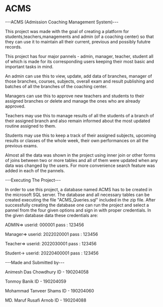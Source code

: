 # ACMS
 
---ACMS (Admission Coaching Management System)---

This project was made with the goal of creating a platform for students,teachers,managements and admin (of a coaching center)
so that they can use it to maintain all their current, previous and possibly fututre records.

This project has four major pannels - admin, manager, teacher, student all of which is made for its corresponding users
keeping their most basic and important tasks in mind.

An admin can use this to view, update, add data of branches, manager of those branches, courses, subjects, overall exam
and result publishing and batches of all the branches of the coaching center.

Managers can use this to approve new teachers and students to their assigned branches or delete and manage the ones who
are already approved.

Teachers may use this to manage results of all the students of a branch of their assigned branch and also remain informed
about the most updated routine assigned to them.

Students may use this to keep a track of their assigned subjects, upcoming results or classes of the whole week, their own 
performances on all the previous exams.

Almost all the data was shown in the project using inner join or other forms of joins between two or more tables and all
of them were updated when any data was changed by the users. For more convenience search feature was added in each of the 
pannels.

---Executing The Project---

In order to use this project, a database named ACMS has to be created in the microsoft SQL server. The database and all necessary
tables can be created executing the file "ACMS_Queries.sql" included in the zip file. After successfully creating the database
one can run the project and select a pannel from the four given options and sign in with proper credentials.
In the given database data these credentials are:

ADMIN=>	userid: 000001 
		pass	: 123456

Manager=> 	userid: 2022020001
		pass	: 123456

Teacher=>	userid: 2022030001
		pass	: 123456

Student->	userid: 20220400001
		pass  : 123456


---Made and Submitted by---

Animesh Das Chowdhury
ID - 190204058

Tonmoy Banik
ID - 190204059

Mohammad Tanveer Shams
ID - 190204060

MD. Maruf Rusafi Arnob
ID - 190204088


